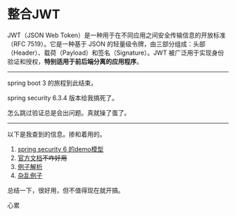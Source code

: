# 整合JWT

JWT（JSON Web Token）是一种用于在不同应用之间安全传输信息的开放标准（RFC 7519）。它是一种基于 JSON 的轻量级令牌，由三部分组成：头部（Header）、载荷（Payload）和签名（Signature）。JWT 被广泛用于实现身份验证和授权，**特别适用于前后端分离的应用程序**。

----

spring boot 3 的旅程到此结束。

spring security 6.3.4 版本给我搞死了。

怎么跳过验证总是会出问题。真就操了蛋了。



---

以下是我查到的信息。掺和着用的。

1. [spring security 6 的demo模型 ](https://github.com/MingerMinger/Spring-security-6.0-with-JWT/tree/main/spring-security/src/main/java/com/example/springsecurity)
2. [官方文档](https://springdoc.cn/spring-security/servlet/architecture.html)~~不咋好用~~
3. [例子解析](https://juejin.cn/post/7354650329470091305?from=search-suggest)
4. [杂乱例子](https://springdoc.cn/spring-security-sign-jwt-token/)

总结一下，很好用，但不值得现在就开搞。

心累

